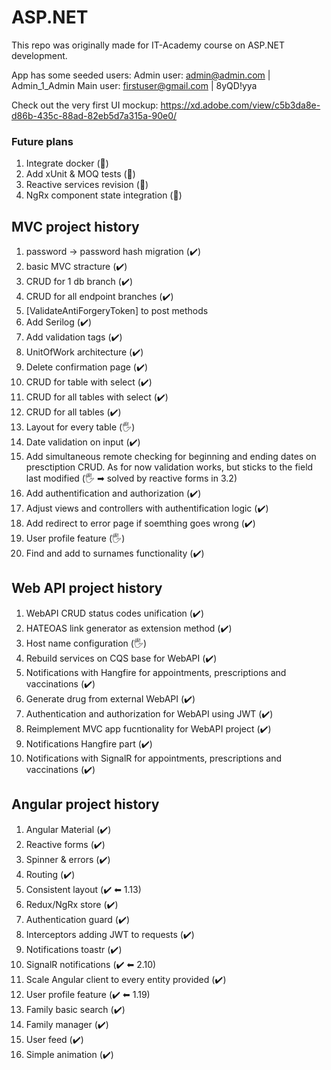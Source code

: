 # ASP.NET
This repo was originally made for IT-Academy course on ASP.NET development.

App has some seeded users:
Admin user: admin@admin.com | Admin_1_Admin
Main user: firstuser@gmail.com | 8yQD!yya

Check out the very first UI mockup: https://xd.adobe.com/view/c5b3da8e-d86b-435c-88ad-82eb5d7a315a-90e0/

  ### Future plans
  1. Integrate docker (🚧)
  2. Add xUnit & MOQ tests (🚧)
  3. Reactive services revision (🚧)
  4. NgRx component state integration (🚧) 

  ## MVC project history
  1. password -> password hash migration (✔️)
  2. basic MVC stracture (✔️)
  3. CRUD for 1 db branch (✔️)
  4. CRUD for all endpoint branches (✔️)
  5. [ValidateAntiForgeryToken] to post methods
  6. Add Serilog (✔️)
  7. Add validation tags (✔️)
  8. UnitOfWork architecture (✔️)
  9. Delete confirmation page (✔️)
  10. CRUD for table with select (✔️)
  11. CRUD for all tables with select (✔️)
  12. CRUD for all tables (✔️)
  13. Layout for every table (🖐) 
  14. Date validation on input (✔️)
  15. Add simultaneous remote checking for 
	beginning and ending dates on presctiption CRUD.
	As for now validation works, but sticks to the field
	last modified (🖐 ➡ solved by reactive forms in 3.2) 
  16. Add authentification and authorization (✔️)
  17. Adjust views and controllers with authentification logic (✔️)
  18. Add redirect to error page if soemthing goes wrong (✔️)
  19. User profile feature (🖐) 
  20. Find and add to surnames functionality (✔️)
  ## Web API project history
  1. WebAPI CRUD status codes unification (✔️)
  2. HATEOAS link generator as extension method (✔️)
  3. Host name configuration (🖐) 
  4. Rebuild services on CQS base for WebAPI (✔️)
  5. Notifications with Hangfire for appointments, prescriptions and vaccinations (✔️)
  6. Generate drug from external WebAPI (✔️)
  7. Authentication and authorization for WebAPI using JWT (✔️)
  8. Reimplement MVC app fucntionality for WebAPI project (✔️)
  9. Notifications Hangfire part (✔️)
  10. Notifications with SignalR for appointments, prescriptions and vaccinations (✔️)
  ## Angular project history
  1. Angular Material (✔️)
  2. Reactive forms (✔️)
  3. Spinner & errors (✔️)
  4. Routing (✔️)
  5. Consistent layout (✔️ ⬅ 1.13)
  6. Redux/NgRx store (✔️)
  7. Authentication guard (✔️)
  8. Interceptors adding JWT to requests (✔️)
  9. Notifications toastr (✔️)
  10. SignalR notifications (✔️ ⬅ 2.10)
  11. Scale Angular client to every entity provided (✔️)
  12. User profile feature (✔️ ⬅ 1.19)
  13. Family basic search (✔️)
  14. Family manager (✔️)
  15. User feed (✔️)
  16. Simple animation (✔️)

